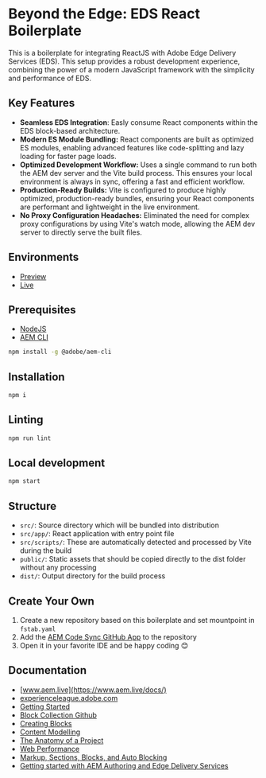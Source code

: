# Beyond the Edge: EDS React Boilerplate

This is a boilerplate for integrating ReactJS with Adobe Edge Delivery Services (EDS). This setup provides a robust development experience, combining the power of a modern JavaScript framework with the simplicity and performance of EDS.

## Key Features

- **Seamless EDS Integration**: Easly consume React components within the EDS block-based architecture.
- **Modern ES Module Bundling:** React components are built as optimized ES modules, enabling advanced features like code-splitting and lazy loading for faster page loads.
- **Optimized Development Workflow:** Uses a single command to run both the AEM dev server and the Vite build process. This ensures your local environment is always in sync, offering a fast and efficient workflow.
- **Production-Ready Builds:** Vite is configured to produce highly optimized, production-ready bundles, ensuring your React components are performant and lightweight in the live environment.
- **No Proxy Configuration Headaches:** Eliminated the need for complex proxy configurations by using Vite's watch mode, allowing the AEM dev server to directly serve the built files.

## Environments
- [Preview](https://main--eds-react--viltjs.aem.page/)
- [Live](https://main--eds-react--viltjs.aem.live/)

## Prerequisites

- [NodeJS](https://nodejs.org)
- [AEM CLI](https://www.npmjs.com/package/@adobe/aem-cli)

```sh
npm install -g @adobe/aem-cli
```

## Installation

```sh
npm i
```

## Linting

```sh
npm run lint
```

## Local development

```sh
npm start
```

## Structure

- `src/`: Source directory which will be bundled into distribution
- `src/app/`: React application with entry point file
- `src/scripts/`: These are automatically detected and processed by Vite during the build
- `public/`: Static assets that should be copied directly to the dist folder without any processing
- `dist/`: Output directory for the build process

## Create Your Own

1. Create a new repository based on this boilerplate and set mountpoint in `fstab.yaml`
2. Add the [AEM Code Sync GitHub App](https://github.com/apps/aem-code-sync) to the repository
3. Open it in your favorite IDE and be happy coding &#128522;

## Documentation

- [www.aem.live](https://www.aem.live/docs/)
- [experienceleague.adobe.com](https://www.aem.live/docs/aem-authoring)
- [Getting Started](https://www.aem.live/developer/ue-tutorial)
- [Block Collection Github](https://github.com/adobe/aem-block-collection/tree/main)
- [Creating Blocks](https://www.aem.live/developer/universal-editor-blocks)
- [Content Modelling](https://www.aem.live/developer/component-model-definitions)
- [The Anatomy of a Project](https://www.aem.live/developer/anatomy-of-a-project)
- [Web Performance](https://www.aem.live/developer/keeping-it-100)
- [Markup, Sections, Blocks, and Auto Blocking](https://www.aem.live/developer/markup-sections-blocks)
- [Getting started with AEM Authoring and Edge Delivery Services](https://experienceleague.adobe.com/en/docs/events/experience-manager-gems-recordings/gems2024/aem-authoring-and-edge-delivery)